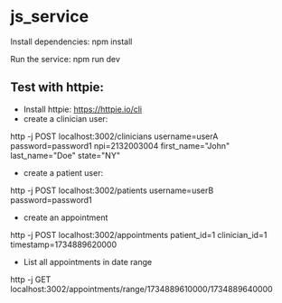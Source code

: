 # js_service

Install dependencies: npm install

Run the service: npm run dev

## Test with httpie:

- Install httpie: https://httpie.io/cli 
- create a clinician user:

http -j POST localhost:3002/clinicians username=userA password=password1 npi=2132003004 first_name="John" last_name="Doe" state="NY"

- create a patient user:

 http -j POST localhost:3002/patients username=userB password=password1

- create an appointment

http -j POST localhost:3002/appointments patient_id=1 clinician_id=1 timestamp=1734889620000

- List all appointments in date range 

http -j GET localhost:3002/appointments/range/1734889610000/1734889640000

